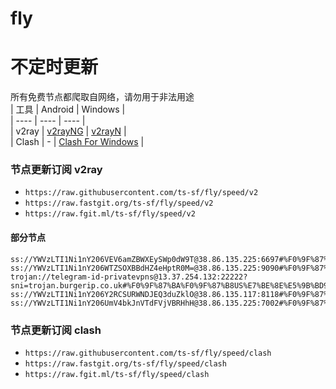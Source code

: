 # fly
# 不定时更新
所有免费节点都爬取自网络，请勿用于非法用途  
|  工具  | Android  | Windows  |  
|  ----  | ----   | ----  |  
| v2ray  | [v2rayNG](https://github.com/2dust/v2rayNG/releases) | [v2rayN](https://github.com/2dust/v2rayN/releases) |  
| Clash  | - | [Clash For Windows](https://github.com/2dust/clashN/releases) | 
  
### 节点更新订阅  v2ray
- `https://raw.githubusercontent.com/ts-sf/fly/speed/v2`  
- `https://raw.fastgit.org/ts-sf/fly/speed/v2`  
- `https://raw.fgit.ml/ts-sf/fly/speed/v2`  
#### 部分节点  
``` 
ss://YWVzLTI1Ni1nY206VEV6amZBWXEySWp0dW9T@38.86.135.225:6697#%F0%9F%87%BA%F0%9F%87%B8US%E7%BE%8E%E5%9B%BD5%201.6MB%2Fs
ss://YWVzLTI1Ni1nY206WTZSOXBBdHZ4eHptR0M=@38.86.135.225:9090#%F0%9F%87%BA%F0%9F%87%B8US%E7%BE%8E%E5%9B%BD7%201.6MB%2Fs
trojan://telegram-id-privatevpns@13.37.254.132:22222?sni=trojan.burgerip.co.uk#%F0%9F%87%BA%F0%9F%87%B8US%E7%BE%8E%E5%9B%BD9%20363.4KB%2Fs
ss://YWVzLTI1Ni1nY206Y2RCSURWNDJEQ3duZklO@38.86.135.117:8118#%F0%9F%87%BA%F0%9F%87%B8US%E7%BE%8E%E5%9B%BD10%201.7MB%2Fs
ss://YWVzLTI1Ni1nY206UmV4bkJnVTdFVjVBRHhH@38.86.135.225:7002#%F0%9F%87%BA%F0%9F%87%B8US%E7%BE%8E%E5%9B%BD11%202.0MB%2Fs
```
### 节点更新订阅  clash
- `https://raw.githubusercontent.com/ts-sf/fly/speed/clash`  
- `https://raw.fastgit.org/ts-sf/fly/speed/clash`  
- `https://raw.fgit.ml/ts-sf/fly/speed/clash`  


